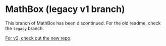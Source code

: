 MathBox (legacy v1 branch)
=======

This branch of MathBox has been discontinued. For the old readme, check the `legacy` branch.

[For v2, check out the new repo](https://github.com/unconed/mathbox).
